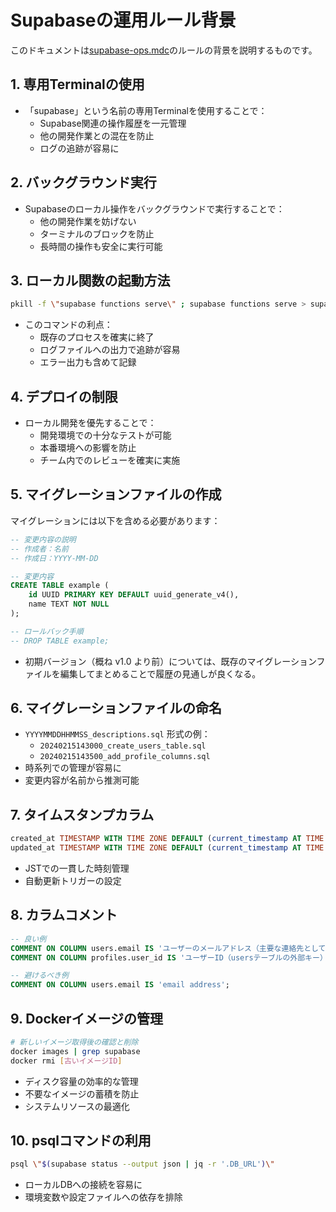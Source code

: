 # Supabaseの運用ルール背景

このドキュメントは[supabase-ops.mdc](./../rules/supabase-ops.mdc)のルールの背景を説明するものです。

## 1. 専用Terminalの使用
- 「supabase」という名前の専用Terminalを使用することで：
  - Supabase関連の操作履歴を一元管理
  - 他の開発作業との混在を防止
  - ログの追跡が容易に

## 2. バックグラウンド実行
- Supabaseのローカル操作をバックグラウンドで実行することで：
  - 他の開発作業を妨げない
  - ターミナルのブロックを防止
  - 長時間の操作も安全に実行可能

## 3. ローカル関数の起動方法
```bash
pkill -f \"supabase functions serve\" ; supabase functions serve > supabase/functions.log 2>&1 &
```
- このコマンドの利点：
  - 既存のプロセスを確実に終了
  - ログファイルへの出力で追跡が容易
  - エラー出力も含めて記録

## 4. デプロイの制限
- ローカル開発を優先することで：
  - 開発環境での十分なテストが可能
  - 本番環境への影響を防止
  - チーム内でのレビューを確実に実施

## 5. マイグレーションファイルの作成
マイグレーションには以下を含める必要があります：
```sql
-- 変更内容の説明
-- 作成者：名前
-- 作成日：YYYY-MM-DD

-- 変更内容
CREATE TABLE example (
    id UUID PRIMARY KEY DEFAULT uuid_generate_v4(),
    name TEXT NOT NULL
);

-- ロールバック手順
-- DROP TABLE example;
```
- 初期バージョン（概ね v1.0 より前）については、既存のマイグレーションファイルを編集してまとめることで履歴の見通しが良くなる。

## 6. マイグレーションファイルの命名
- `YYYYMMDDHHMMSS_descriptions.sql` 形式の例：
  - `20240215143000_create_users_table.sql`
  - `20240215143500_add_profile_columns.sql`
- 時系列での管理が容易に
- 変更内容が名前から推測可能

## 7. タイムスタンプカラム
```sql
created_at TIMESTAMP WITH TIME ZONE DEFAULT (current_timestamp AT TIME ZONE 'JST' AT TIME ZONE 'Asia/Tokyo') NOT NULL,
updated_at TIMESTAMP WITH TIME ZONE DEFAULT (current_timestamp AT TIME ZONE 'JST' AT TIME ZONE 'Asia/Tokyo') NOT NULL
```
- JSTでの一貫した時刻管理
- 自動更新トリガーの設定

## 8. カラムコメント
```sql
-- 良い例
COMMENT ON COLUMN users.email IS 'ユーザーのメールアドレス（主要な連絡先として使用）';
COMMENT ON COLUMN profiles.user_id IS 'ユーザーID（usersテーブルの外部キー）';

-- 避けるべき例
COMMENT ON COLUMN users.email IS 'email address';
```

## 9. Dockerイメージの管理
```bash
# 新しいイメージ取得後の確認と削除
docker images | grep supabase
docker rmi [古いイメージID]
```
- ディスク容量の効率的な管理
- 不要なイメージの蓄積を防止
- システムリソースの最適化

## 10. psqlコマンドの利用
```bash
psql \"$(supabase status --output json | jq -r '.DB_URL')\"
```
- ローカルDBへの接続を容易に
- 環境変数や設定ファイルへの依存を排除 